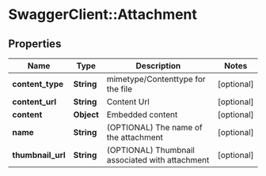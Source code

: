 # SwaggerClient::Attachment

## Properties
Name | Type | Description | Notes
------------ | ------------- | ------------- | -------------
**content_type** | **String** | mimetype/Contenttype for the file | [optional] 
**content_url** | **String** | Content Url | [optional] 
**content** | **Object** | Embedded content | [optional] 
**name** | **String** | (OPTIONAL) The name of the attachment | [optional] 
**thumbnail_url** | **String** | (OPTIONAL) Thumbnail associated with attachment | [optional] 


